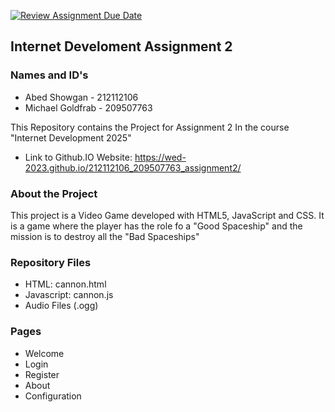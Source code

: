 [![Review Assignment Due Date](https://classroom.github.com/assets/deadline-readme-button-22041afd0340ce965d47ae6ef1cefeee28c7c493a6346c4f15d667ab976d596c.svg)](https://classroom.github.com/a/C1S6S1cK)
## Internet Develoment Assignment 2
### Names and ID's
- Abed Showgan - 212112106
- Michael Goldfrab - 209507763
  
This Repository contains the Project for Assignment 2 In the course "Internet Development 2025" <br>

- Link to Github.IO Website: https://wed-2023.github.io/212112106_209507763_assignment2/

### About the Project 
 This project is a Video Game developed with HTML5, JavaScript and CSS. 
It is a game where the player has the role fo a "Good Spaceship" and the mission is to destroy all the "Bad Spaceships"
### Repository Files
- HTML: cannon.html
- Javascript: cannon.js
- Audio Files (.ogg)
  
### Pages 
- Welcome
- Login
- Register
- About
- Configuration
